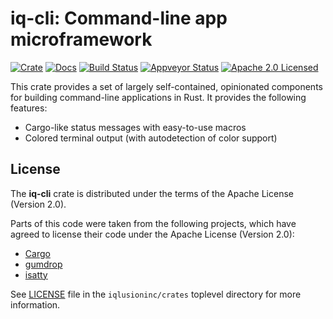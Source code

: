 # iq-cli: Command-line app microframework

[![Crate][crate-image]][crate-link]
[![Docs][docs-image]][docs-link]
[![Build Status][build-image]][build-link]
[![Appveyor Status][appveyor-image]][appveyor-link]
[![Apache 2.0 Licensed][license-image]][license-link]

[crate-image]: https://img.shields.io/crates/v/iq-cli.svg
[crate-link]: https://crates.io/crates/iq-cli
[docs-image]: https://docs.rs/iq-cli/badge.svg
[docs-link]: https://docs.rs/iq-cli/
[build-image]: https://circleci.com/gh/iqlusioninc/crates.svg?style=shield
[build-link]: https://circleci.com/gh/iqlusioninc/crates
[appveyor-image]: https://ci.appveyor.com/api/projects/status/1ua33q2njho24e9h?svg=true
[appveyor-link]: https://ci.appveyor.com/project/tony-iqlusion/crates
[license-image]: https://img.shields.io/badge/license-Apache2.0-blue.svg
[license-link]: https://github.com/iqlusioninc/crates/blob/master/LICENSE

This crate provides a set of largely self-contained, opinionated components
for building command-line applications in Rust. It provides the following
features:

* Cargo-like status messages with easy-to-use macros
* Colored terminal output (with autodetection of color support)

## License

The **iq-cli** crate is distributed under the terms of the
Apache License (Version 2.0).

Parts of this code were taken from the following projects, which have agreed
to license their code under the Apache License (Version 2.0):

* [Cargo](https://github.com/rust-lang/cargo)
* [gumdrop](https://github.com/murarth/gumdrop)
* [isatty](https://github.com/dtolnay/isatty)

See [LICENSE] file in the `iqlusioninc/crates` toplevel directory for more
information.

[LICENSE]: https://github.com/iqlusioninc/crates/blob/master/LICENSE
